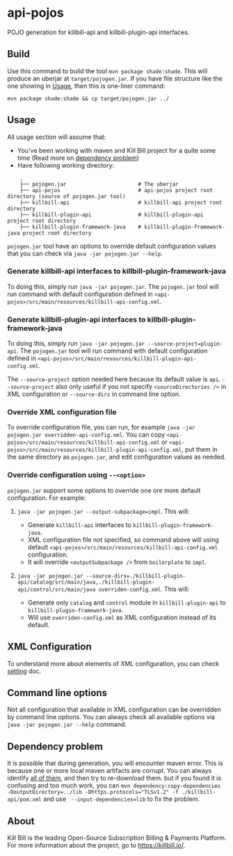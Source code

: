 # api-pojos

POJO generation for killbill-api and killbill-plugin-api interfaces.

## Build

Use this command to build the tool `mvn package shade:shade`. This will produce an uberjar at `target/pojogen.jar`.
If you have file structure like the one showing in [Usage](#usage), then this is one-liner command:

```shell
mvn package shade:shade && cp target/pojogen.jar ../
```

## Usage

All usage section will assume that:
- You've been working with maven and Kill Bill project for a quite some time (Read more on [dependency problem](#dependencies-problem))
- Have following working directory:

```
    .
    ├── pojogen.jar                       # The uberjar
    ├── api-pojos                         # api-pojos project root directory (source of pojogen.jar tool)
    ├── killbill-api                      # killbill-api project root directory
    ├── killbill-plugin-api               # killbill-plugin-api project root directory
    ├── killbill-plugin-framework-java    # killbill-plugin-framework-java project root directory
```

`pojogen.jar` tool have an options to override default configuration values that you can check via `java -jar pojogen.jar --help`.

### Generate killbill-api interfaces to killbill-plugin-framework-java

To doing this, simply run `java -jar pojogen.jar`. The `pojogen.jar` tool will run command with default configuration 
defined in `<api-pojos>/src/main/resources/killbill-api-config.xml`.

### Generate killbill-plugin-api interfaces to killbill-plugin-framework-java

To doing this, simply run `java -jar pojogen.jar --source-project=plugin-api`. The `pojogen.jar` tool will run command 
with default configuration defined in `<api-pojos>/src/main/resources/killbill-plugin-api-config.xml`. 

The `--source-project` option needed here because its default value is `api`. `--source-project` also only useful if 
you not specify `<sourceDirectories />` in XML configuration or `--source-dirs` in command line option. 

### Override XML configuration file

To override configuration file, you can run, for example `java -jar pojogen.jar overridden-api-config.xml`. You can copy
`<api-pojos>/src/main/resources/killbill-api-config.xml` or `<api-pojos>/src/main/resources/killbill-plugin-api-config.xml`, 
put them in the same directory as `pojogen.jar`, and edit configuration values as needed.

### Override configuration using `--<option>`

`pojogen.jar` support some options to override one ore more default configuration. For example:

1. `java -jar pojogen.jar --output-subpackage=impl`. This will: 
   - Generate `killbill-api` interfaces to `killbill-plugin-framework-java`. 
   - XML configuration file not specified, so command above will using default
     `<api-pojos>/src/main/resources/killbill-api-config.xml` configuration. 
   - It will override `<outputSubpackage />` from `boilerplate` to `impl`.

2. `java -jar pojogen.jar --source-dirs=./killbill-plugin-api/catalog/src/main/java,./killbill-plugin-api/control/src/main/java overriden-config.xml`.
   This will: 
   - Generate only `catalog` and `control` module in `killbill-plugin-api` to `killbill-plugin-framework-java`.
   - Will use `overriden-config.xml` as XML configuration instead of its default.

## XML Configuration

To understand more about elements of XML configuration, you can check [setting](SETTINGS.md) doc.

## Command line options

Not all configuration that available in XML configuration can be overridden by command line options. You can always 
check all available options via `java -jar pojogen.jar --help` command.

## Dependency problem

It is possible that during generation, you will encounter maven error. This is because one or more local maven artifacts 
are corrupt. You can always identify [all of them](https://stackoverflow.com/a/52755704), and then try to re-download them. 
but if you found it is confusing and too much work, you can 
`mvn dependency:copy-dependencies -DoutputDirectory=../lib -Dhttps.protocols="TLSv1.2" -f ./killbill-api/pom.xml` and 
use ` --input-dependencies=lib` to fix the problem.

## About

Kill Bill is the leading Open-Source Subscription Billing & Payments Platform. For more information about the project, go to https://killbill.io/.
